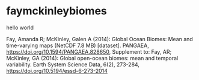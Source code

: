 # faymckinleybiomes

hello world

Fay, Amanda R; McKinley, Galen A (2014): Global Ocean Biomes: Mean and time-varying maps (NetCDF 7.8 MB) [dataset]. PANGAEA, https://doi.org/10.1594/PANGAEA.828650,
Supplement to: Fay, AR; McKinley, GA (2014): Global open-ocean biomes: mean and temporal variability. Earth System Science Data, 6(2), 273-284, https://doi.org/10.5194/essd-6-273-2014
